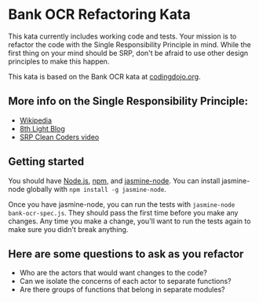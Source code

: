 # Bank OCR Refactoring Kata
This kata currently includes working code and tests.  Your mission is to refactor the code with the Single Responsibility Principle in mind.  While the first thing on your mind should be SRP, don't be afraid to use other design principles to make this happen.

This kata is based on the Bank OCR kata at [codingdojo.org](http://codingdojo.org/cgi-bin/index.pl?KataBankOCR).

## More info on the Single Responsibility Principle:
- [Wikipedia](https://en.wikipedia.org/wiki/Single_responsibility_principle)
- [8th Light Blog](https://blog.8thlight.com/uncle-bob/2014/05/08/SingleReponsibilityPrinciple.html)
- [SRP Clean Coders video](https://cleancoders.com/episode/clean-code-episode-9/show)

## Getting started
You should have [Node.js](https://nodejs.org), [npm](https://www.npmjs.com), and [jasmine-node](https://github.com/mhevery/jasmine-node).  You can install jasmine-node globally with `npm install -g jasmine-node`.

Once you have jasmine-node, you can run the tests with `jasmine-node bank-ocr-spec.js`.  They should pass the first time before you make any changes.  Any time you make a change, you'll want to run the tests again to make sure you didn't break anything.

## Here are some questions to ask as you refactor
- Who are the actors that would want changes to the code?
- Can we isolate the concerns of each actor to separate functions?
- Are there groups of functions that belong in separate modules?
